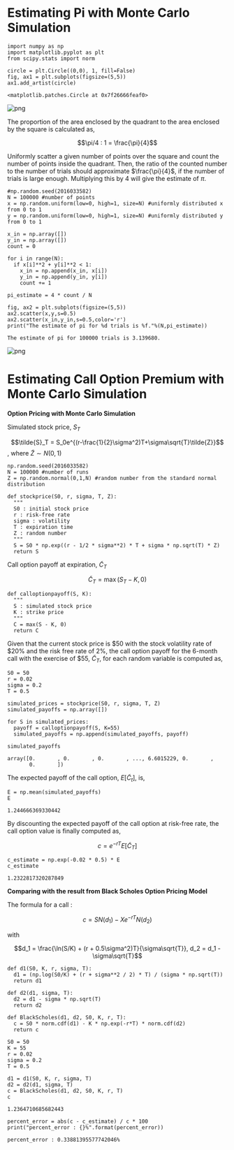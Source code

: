 # **Estimating Pi with Monte Carlo Simulation**


```
import numpy as np
import matplotlib.pyplot as plt
from scipy.stats import norm
```


```
circle = plt.Circle((0,0), 1, fill=False)
fig, ax1 = plt.subplots(figsize=(5,5))
ax1.add_artist(circle)
```




    <matplotlib.patches.Circle at 0x7f26666feaf0>




    
![png](HW01_2016033581_%EB%AC%B8%EC%84%9D_files/HW01_2016033581_%EB%AC%B8%EC%84%9D_3_1.png)
    


The proportion of the area enclosed by the quadrant to the area enclosed by the square is calculated as,

$$\pi/4 : 1 = \frac{\pi}{4}$$

Uniformly scatter a given number of points over the square and count the number of points inside the quadrant. Then, the ratio of the counted number to the number of trials should approximate $\frac{\pi}{4}$, if the number of trials is large enough. 
Multiplying this by 4 will give the estimate of $\pi$. 


```
#np.random.seed(2016033582)
N = 100000 #number of points
x = np.random.uniform(low=0, high=1, size=N) #uniformly distributed x from 0 to 1
y = np.random.uniform(low=0, high=1, size=N) #uniformly distributed y from 0 to 1

x_in = np.array([])
y_in = np.array([])
count = 0

for i in range(N):
  if x[i]**2 + y[i]**2 < 1:
    x_in = np.append(x_in, x[i])
    y_in = np.append(y_in, y[i])
    count += 1

pi_estimate = 4 * count / N
    
fig, ax2 = plt.subplots(figsize=(5,5))
ax2.scatter(x,y,s=0.5)
ax2.scatter(x_in,y_in,s=0.5,color='r')
print("The estimate of pi for %d trials is %f."%(N,pi_estimate))
```

    The estimate of pi for 100000 trials is 3.139680.
    


    
![png](HW01_2016033581_%EB%AC%B8%EC%84%9D_files/HW01_2016033581_%EB%AC%B8%EC%84%9D_6_1.png)
    


# **Estimating Call Option Premium with Monte Carlo Simulation**

**Option Pricing with Monte Carlo Simulation**

Simulated stock price, $S_T$

$$\tilde{S}_T = S_0e^{(r-\frac{1}{2}\sigma^2)T+\sigma\sqrt{T}\tilde{Z}}$$
, where $\tilde{Z} \sim N(0,1)$


```
np.random.seed(2016033582)
N = 100000 #number of runs
Z = np.random.normal(0,1,N) #random number from the standard normal distribution

def stockprice(S0, r, sigma, T, Z): 
  """
  S0 : initial stock price
  r : risk-free rate
  sigma : volatility
  T : expiration time
  Z : random number
  """
  S = S0 * np.exp((r - 1/2 * sigma**2) * T + sigma * np.sqrt(T) * Z)
  return S
```

Call option payoff at expiration, $\tilde{C}_T$

$$\tilde{C}_T = \max(S_T - K, 0)$$


```
def calloptionpayoff(S, K):
  """
  S : simulated stock price
  K : strike price
  """
  C = max(S - K, 0)
  return C
```

Given that the current stock price is \$50 with the stock volatility rate of $20\% and the risk free rate of $2\%$, the call option payoff for the 6-month call with the exercise of \$55, $\tilde{C}_T$, for each random variable is computed as,


```
S0 = 50
r = 0.02
sigma = 0.2
T = 0.5

simulated_prices = stockprice(S0, r, sigma, T, Z)
simulated_payoffs = np.array([])

for S in simulated_prices:
  payoff = calloptionpayoff(S, K=55)
  simulated_payoffs = np.append(simulated_payoffs, payoff)

simulated_payoffs
```




    array([0.       , 0.       , 0.       , ..., 6.6015229, 0.       ,
           0.       ])



The expected payoff of the call option, $E[\tilde{C}_t]$, is,


```
E = np.mean(simulated_payoffs)
E
```




    1.244666369330442



By discounting the expected payoff of the call option at risk-free rate, the call option value is finally computed as,

$$c = e^{-rT}E[\tilde{C}_T]$$


```
c_estimate = np.exp(-0.02 * 0.5) * E
c_estimate
```




    1.2322817320287849



**Comparing with the result from Black Scholes Option Pricing Model**

The formula for a call :

$$c = SN(d_1) - Xe^{-rT}N(d_2)$$

with

$$d_1 = \frac{\ln(S/K) + (r + 0.5\sigma^2)T}{\sigma\sqrt{T}}, d_2 = d_1 - \sigma\sqrt{T}$$


```
def d1(S0, K, r, sigma, T):
  d1 = (np.log(S0/K) + (r + sigma**2 / 2) * T) / (sigma * np.sqrt(T))
  return d1

def d2(d1, sigma, T):
  d2 = d1 - sigma * np.sqrt(T)
  return d2

def BlackScholes(d1, d2, S0, K, r, T):
  c = S0 * norm.cdf(d1) - K * np.exp(-r*T) * norm.cdf(d2)
  return c

S0 = 50
K = 55
r = 0.02
sigma = 0.2
T = 0.5

d1 = d1(S0, K, r, sigma, T)
d2 = d2(d1, sigma, T)
c = BlackScholes(d1, d2, S0, K, r, T)
c
```




    1.2364710685682443




```
percent_error = abs(c - c_estimate) / c * 100
print("percent_error : {}%".format(percent_error))
```

    percent_error : 0.33881395577742046%
    
